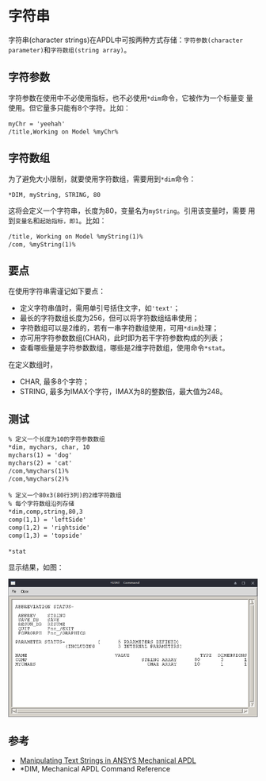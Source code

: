 # 字符串

字符串(character strings)在APDL中可按两种方式存储：`字符参数(character
parameter)`和`字符数组(string array)`。

## 字符参数

字符参数在使用中不必使用指标，也不必使用`*dim`命令，它被作为一个标量变
量使用。但它量多只能有8个字符。比如：

```
myChr = 'yeehah'
/title,Working on Model %myChr%
```

## 字符数组

为了避免大小限制，就要使用字符数组，需要用到`*dim`命令：

```
*DIM, myString, STRING, 80
```

这将会定义一个字符串，长度为80，变量名为`myString`。引用该变量时，需要
用到`变量名`和`起始指标，即1`。比如：

```
/title, Working on Model %myString(1)%
/com, %myString(1)%
```


## 要点

在使用字符串需谨记如下要点：

- 定义字符串值时，需用单引号括住文字，如`'text'`；
- 最长的字符数组长度为256，但可以将字符数组结串使用； 
- 字符数组可以是2维的，若有一串字符数组使用，可用`*dim`处理；
- 亦可用字符参数数组(CHAR)，此时即为若干字符参数构成的列表；
- 查看哪些量是字符参数数组，哪些是2维字符数组，使用命令`*stat`。


在定义数组时，

- CHAR, 最多8个字符；
- STRING, 最多为IMAX个字符，IMAX为8的整数倍，最大值为248。

## 测试

```
% 定义一个长度为10的字符参数数组
*dim, mychars, char, 10
mychars(1) = 'dog'
mychars(2) = 'cat'
/com,%mychars(1)%
/com,%mychars(2)%

% 定义一个80x3(80行3列)的2维字符数组
% 每个字符数组沿列存储
*dim,comp,string,80,3
comp(1,1) = 'leftSide'
comp(1,2) = 'rightside'
comp(1,3) = 'topside'

*stat
```

显示结果，如图：

![stat](stat.png)

## 参考

- [Manipulating Text Strings in ANSYS Mechanical
  APDL](http://www.padtinc.com/blog/manipulating-text-strings-in-ansys-mechanical-apdl/)
- *DIM, Mechanical APDL Command Reference 
